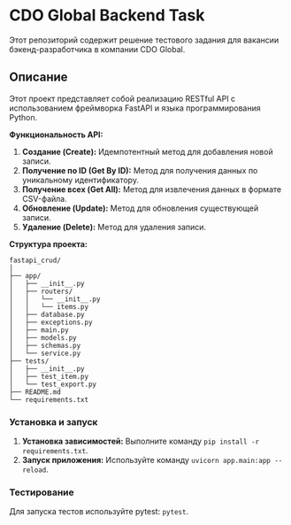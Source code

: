 # CDO Global Backend Task

Этот репозиторий содержит решение тестового задания для вакансии бэкенд-разработчика в компании CDO Global. 

## Описание

Этот проект представляет собой реализацию RESTful API с использованием фреймворка FastAPI и языка программирования Python.

**Функциональность API:**
1. **Создание (Create):** Идемпотентный метод для добавления новой записи.
2. **Получение по ID (Get By ID):** Метод для получения данных по уникальному идентификатору.
3. **Получение всех (Get All):** Метод для извлечения данных в формате CSV-файла.
4. **Обновление (Update):** Метод для обновления существующей записи.
5. **Удаление (Delete):** Метод для удаления записи.

**Структура проекта:**
```
fastapi_crud/
│
├── app/
│   ├── __init__.py
│   ├── routers/
│   │   └── __init__.py
│   │   └── items.py
│   ├── database.py
│   ├── exceptions.py
│   ├── main.py
│   ├── models.py
│   ├── schemas.py
│   └── service.py
├── tests/
│   ├── __init__.py
│   ├── test_item.py
│   └── test_export.py
├── README.md
└── requirements.txt
```

### Установка и запуск

1. **Установка зависимостей:** Выполните команду `pip install -r requirements.txt`.
2. **Запуск приложения:** Используйте команду `uvicorn app.main:app --reload`.

### Тестирование

Для запуска тестов используйте pytest: `pytest`.
